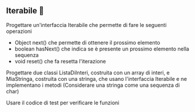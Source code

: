 ## Iterabile 🛴 

Progettare un'interfaccia Iterabile che permette di fare le seguenti operazioni
* Object next()         che permette di ottenere il prossimo elemento 
* boolean hasNext()     che indica se è presente un prossimo elemento nella sequenza
* void reset()          che fa resetta l'iterazione

Progettare due classi ListaDiInteri, costruita con un array di interi, e MiaStringa, costruita con una stringa, che usano l'interfaccia Iterabile e ne implementano i metodi
(Considerare una stringa come una sequenza di char)

Usare il codice di test per verificare le funzioni